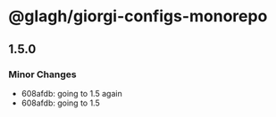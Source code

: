 # @glagh/giorgi-configs-monorepo

## 1.5.0

### Minor Changes

- 608afdb: going to 1.5 again
- 608afdb: going to 1.5
